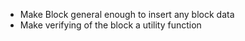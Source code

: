 - Make Block general enough to insert any block data
- Make verifying of the block a utility function
